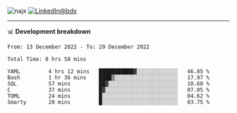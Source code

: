 <p align="left"><img src="https://komarev.com/ghpvc/?username=najx&label=GitHub%20Profile%20Views&color=yellow&style=flat" alt="najx" />
<a href="https://www.linkedin.com/in/abdx"><img src="https://img.shields.io/badge/LinkedIn--_.svg?style=social&logo=linkedin" alt="LinkedIn@bdx"></a> </p align="center">

-----

📊 **Development breakdown**
<!--START_SECTION:waka-->

```text
From: 13 December 2022 - To: 29 December 2022

Total Time: 8 hrs 58 mins

YAML         4 hrs 12 mins   ███████████▓░░░░░░░░░░░░░   46.85 %
Bash         1 hr 36 mins    ████▒░░░░░░░░░░░░░░░░░░░░   17.97 %
SQL          57 mins         ██▓░░░░░░░░░░░░░░░░░░░░░░   10.60 %
C            37 mins         █▓░░░░░░░░░░░░░░░░░░░░░░░   07.05 %
TOML         24 mins         █░░░░░░░░░░░░░░░░░░░░░░░░   04.62 %
Smarty       20 mins         █░░░░░░░░░░░░░░░░░░░░░░░░   03.75 %
```

<!--END_SECTION:waka-->
